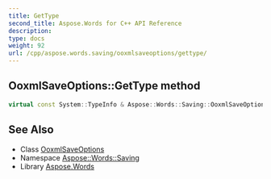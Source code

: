```yaml
---
title: GetType
second_title: Aspose.Words for C++ API Reference
description: 
type: docs
weight: 92
url: /cpp/aspose.words.saving/ooxmlsaveoptions/gettype/
---
```

## OoxmlSaveOptions::GetType method




```cpp
virtual const System::TypeInfo & Aspose::Words::Saving::OoxmlSaveOptions::GetType() const override
```

## See Also

* Class [OoxmlSaveOptions](../)
* Namespace [Aspose::Words::Saving](../../)
* Library [Aspose.Words](../../../)
